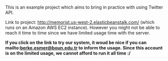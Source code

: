 This is an example project which aims to bring in practice with using Twitter API.

Link to project: http://memorist.us-west-2.elasticbeanstalk.com/ (which runs on an Amazon AWS EC2 instance). However you might not be able to reach it time to time since we have limited usage time with the server.

<b>If you click on the link to try our system, it woud be nice if you can mailto:berke.esmer@boun.edu.tr to inform the usage. Since this account is on the limited usage, we cannot afford to run it all time :/</b>
